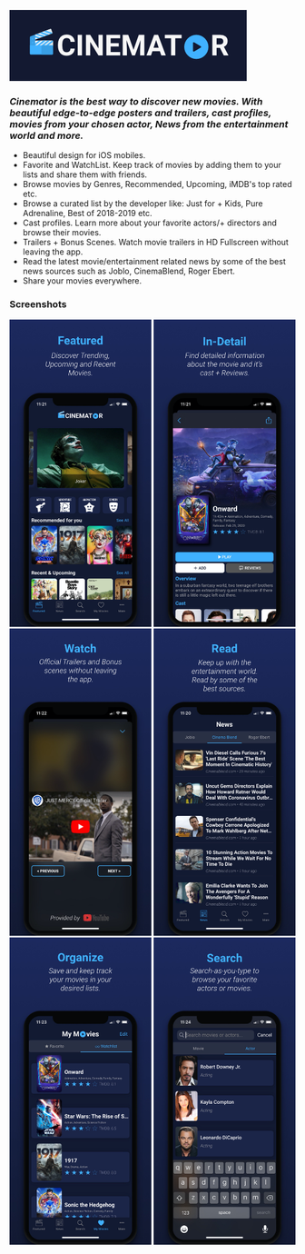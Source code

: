 ![alt text](https://github.com/SerxhioGugo/CinematorPreview/blob/master/img/cinemator-banner.png)

### _Cinemator is the best way to discover new movies. With beautiful edge-to-edge posters and trailers, cast profiles, movies from your chosen actor, News from the entertainment world and more._


+ Beautiful design for iOS mobiles.
+ Favorite and WatchList. Keep track of movies by adding them to your lists and share them with friends.
+ Browse movies by Genres, Recommended, Upcoming, iMDB's top rated etc.
+ Browse a curated list by the developer like: Just for + Kids, Pure Adrenaline, Best of 2018-2019 etc.
+ Cast profiles. Learn more about your favorite actors/+ directors and browse their movies.
+ Trailers + Bonus Scenes. Watch movie trailers in HD Fullscreen without leaving the app.
+ Read the latest movie/entertainment related news by some of the best news sources such as Joblo, CinemaBlend, Roger Ebert.
+ Share your movies everywhere.

### Screenshots
<img src="https://github.com/SerxhioGugo/CinematorPreview/blob/master/img/screen1.png" alt="drawing" width="250"/>
<img src="https://github.com/SerxhioGugo/CinematorPreview/blob/master/img/screen2.png" alt="drawing" width="250"/>
<img src="https://github.com/SerxhioGugo/CinematorPreview/blob/master/img/screen3.png" alt="drawing" width="250"/>
<img src="https://github.com/SerxhioGugo/CinematorPreview/blob/master/img/screen4.png" alt="drawing" width="250"/>
<img src="https://github.com/SerxhioGugo/CinematorPreview/blob/master/img/screen5.png" alt="drawing" width="250"/>
<img src="https://github.com/SerxhioGugo/CinematorPreview/blob/master/img/screen6.png" alt="drawing" width="250"/>